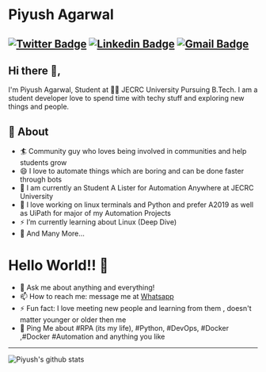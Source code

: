 # Piyush Agarwal
[![Twitter Badge](https://img.shields.io/badge/-@PiyushAgarwal-1ca0f1?style=flat-square&labelColor=1ca0f1&logo=twitter&logoColor=white&link=https://twitter.com/Piyush_0108)](https://twitter.com/Piyush_0108) [![Linkedin Badge](https://img.shields.io/badge/-PiyushAgarwal-blue?style=flat-square&logo=Linkedin&logoColor=white&link=https://www.linkedin.com/in/piyushagarwal08/)](https://www.linkedin.com/in/piyushagarwal08/)
[![Gmail Badge](https://img.shields.io/badge/-piyushagarwal.0108@gmail.com-c14438?style=flat-square&logo=Gmail&logoColor=white&link=mailto:piyushagarwal.0108@gmail.com)](mailto:piyushagarwal.0108@gmail.com)
---
## Hi there 👋,           
I'm Piyush Agarwal, Student at 👨‍💻 JECRC University Pursuing B.Tech. I am a student developer love to spend time with techy stuff and exploring new things and people.

## 🧐 About
- 🏄‍ Community guy who loves being involved in communities and help students grow
- 😄 I love to automate things which are boring and can be done faster through bots
- 🔭 I am currently an Student A Lister for Automation Anywhere at JECRC University
- 🌱 I love working on linux terminals and Python and prefer A2019 as well as UiPath for major of my Automation Projects
- ⚡ I’m currently learning about Linux (Deep Dive)
- 👯 And Many More...

# Hello World!! 🤔
- 💬 Ask me about anything and everything! 
- 📫 How to reach me: message me at [Whatsapp](https://wa.me/919057529646)
- ⚡ Fun fact: I love meeting new people and learning from them , doesn't matter younger or older then me 
- 💬 Ping Me about #RPA (its my life), #Python, #DevOps, #Docker ,#Docker #Automation and anything you like
---

![Piyush's github stats](https://github-readme-stats.vercel.app/api?username=piyushagarwal08&show_icons=true)
